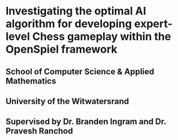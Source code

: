 # Investigating the optimal AI algorithm for developing expert-level Chess gameplay within the OpenSpiel framework

## School of Computer Science & Applied Mathematics
## University of the Witwatersrand

## Supervised by Dr. Branden Ingram and Dr. Pravesh Ranchod